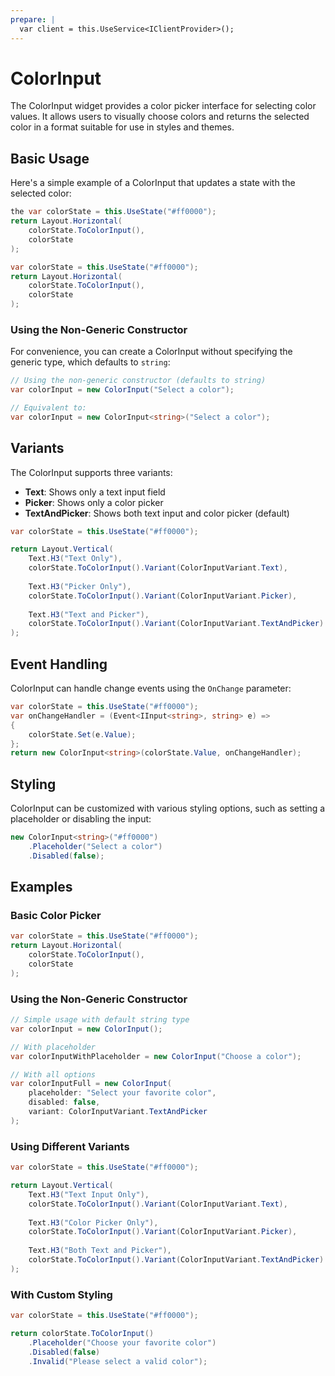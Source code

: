```yaml
---
prepare: |
  var client = this.UseService<IClientProvider>();
---
```


# ColorInput

The ColorInput widget provides a color picker interface for selecting color values. It allows users to visually choose colors and returns the selected color in a format suitable for use in styles and themes.

## Basic Usage

Here's a simple example of a ColorInput that updates a state with the selected color:

```csharp
the var colorState = this.UseState("#ff0000");
return Layout.Horizontal(
    colorState.ToColorInput(),
    colorState
);
```

```csharp
var colorState = this.UseState("#ff0000");
return Layout.Horizontal(
    colorState.ToColorInput(),
    colorState
);
```

### Using the Non-Generic Constructor

For convenience, you can create a ColorInput without specifying the generic type, which defaults to `string`:

```csharp
// Using the non-generic constructor (defaults to string)
var colorInput = new ColorInput("Select a color");

// Equivalent to:
var colorInput = new ColorInput<string>("Select a color");
```

## Variants

The ColorInput supports three variants:

- **Text**: Shows only a text input field
- **Picker**: Shows only a color picker
- **TextAndPicker**: Shows both text input and color picker (default)

```csharp
var colorState = this.UseState("#ff0000");

return Layout.Vertical(
    Text.H3("Text Only"),
    colorState.ToColorInput().Variant(ColorInputVariant.Text),
    
    Text.H3("Picker Only"),
    colorState.ToColorInput().Variant(ColorInputVariant.Picker),
    
    Text.H3("Text and Picker"),
    colorState.ToColorInput().Variant(ColorInputVariant.TextAndPicker)
);
```

## Event Handling

ColorInput can handle change events using the `OnChange` parameter:

```csharp
var colorState = this.UseState("#ff0000");
var onChangeHandler = (Event<IInput<string>, string> e) =>
{
    colorState.Set(e.Value);
};
return new ColorInput<string>(colorState.Value, onChangeHandler);
```

## Styling

ColorInput can be customized with various styling options, such as setting a placeholder or disabling the input:

```csharp
new ColorInput<string>("#ff0000")
    .Placeholder("Select a color")
    .Disabled(false);
```

<WidgetDocs Type="Ivy.ColorInput" ExtensionTypes="Ivy.ColorInputExtensions" SourceUrl="https://github.com/Ivy-Interactive/Ivy-Framework/blob/main/Ivy/Widgets/Inputs/ColorInput.cs"/>

## Examples

### Basic Color Picker

```csharp
var colorState = this.UseState("#ff0000");
return Layout.Horizontal(
    colorState.ToColorInput(),
    colorState
);
```

### Using the Non-Generic Constructor

```csharp
// Simple usage with default string type
var colorInput = new ColorInput();

// With placeholder
var colorInputWithPlaceholder = new ColorInput("Choose a color");

// With all options
var colorInputFull = new ColorInput(
    placeholder: "Select your favorite color",
    disabled: false,
    variant: ColorInputVariant.TextAndPicker
);
```

### Using Different Variants

```csharp
var colorState = this.UseState("#ff0000");

return Layout.Vertical(
    Text.H3("Text Input Only"),
    colorState.ToColorInput().Variant(ColorInputVariant.Text),
    
    Text.H3("Color Picker Only"),
    colorState.ToColorInput().Variant(ColorInputVariant.Picker),
    
    Text.H3("Both Text and Picker"),
    colorState.ToColorInput().Variant(ColorInputVariant.TextAndPicker)
);
```

### With Custom Styling

```csharp
var colorState = this.UseState("#ff0000");

return colorState.ToColorInput()
    .Placeholder("Choose your favorite color")
    .Disabled(false)
    .Invalid("Please select a valid color");
``` 